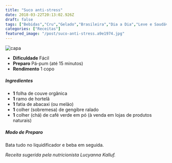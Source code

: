 ```yaml
---
title: "Suco anti-stress"
date: 2018-03-22T20:13:02.926Z
draft: false
tags: ["Bebidas","Cru","Gelado","Brasileira","Dia a Dia","Leve e Saudável","Alimentação saudável","receita fácil","Receitas","Receitas com frutas","Receitas simples e fáceis","Suco"]
categories: ["Receitas"]
featured_image: "/post/suco-anti-stress.a9e1974.jpg"
---
```


![capa](/post/suco-anti-stress.a9e1974.jpg)

*   **Dificuldade** Fácil
*   **Preparo** Pá-pum (até 15 minutos)
*   **Rendimento** 1 copo

##### Ingredientes

*   **1** folha de couve orgânica 
*   **1** ramo de hortelã
*   **1** fatia de abacaxi (ou melão) 
*   **1** colher (sobremesa) de gengibre ralado
*   **1** colher (chá) de café verde em pó (à venda em lojas de produtos naturais)

##### Modo de Preparo

Bata tudo no liquidificador e beba em seguida.

_Receita sugerida pela nutricionista Lucyanna Kalluf._
